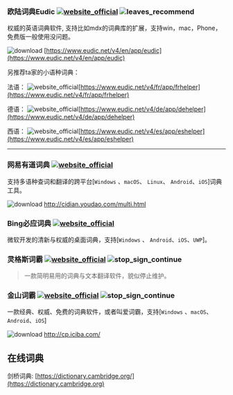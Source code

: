 ### 欧陆词典Eudic [![website_official](https://gitbook07.oss-cn-hangzhou.aliyuncs.com/website_official.svg)](https://www.eudic.net/) ![leaves_recommend](https://gitbook07.oss-cn-hangzhou.aliyuncs.com/leaves_rec.svg)

权威的英语词典软件, 支持比如mdx的词典库的扩展，支持win，mac，Phone，免费版一般使用没问题。

![download](https://gitbook07.oss-cn-hangzhou.aliyuncs.com/download.svg) [https://www.eudic.net/v4/en/app/eudic](https://www.eudic.net/v4/en/app/eudic)

另推荐ta家的小语种词典：

法语： ![website_official](https://gitbook07.oss-cn-hangzhou.aliyuncs.com/website_official.svg)[https://www.eudic.net/v4/fr/app/frhelper](https://www.eudic.net/v4/fr/app/frhelper)

德语： ![website_official](https://gitbook07.oss-cn-hangzhou.aliyuncs.com/website_official.svg)[https://www.eudic.net/v4/de/app/dehelper](https://www.eudic.net/v4/de/app/dehelper)

西语： ![website_official](https://gitbook07.oss-cn-hangzhou.aliyuncs.com/website_official.svg)[https://www.eudic.net/v4/es/app/eshelper](https://www.eudic.net/v4/es/app/eshelper)

-----

### 网易有道词典 [![website_official](https://gitbook07.oss-cn-hangzhou.aliyuncs.com/website_official.svg)](http://cidian.youdao.com/)

支持多语种查词和翻译的跨平台[`Windows` 、`macOS`、 `Linux`、 `Android`、`iOS`]词典工具。

![download](https://gitbook07.oss-cn-hangzhou.aliyuncs.com/download.svg) http://cidian.youdao.com/multi.html

### Bing必应词典 [![website_official](https://gitbook07.oss-cn-hangzhou.aliyuncs.com/website_official.svg)](https://bingdict.chinacloudsites.cn/)

微软开发的清新与权威的桌面词典，支持[`Windows` 、 `Android`、`iOS`、`UWP`]。

### 灵格斯词霸 [![website_official](https://gitbook07.oss-cn-hangzhou.aliyuncs.com/website_official.svg)](http://www.lingoes.cn/) ![stop_sign_continue](https://gitbook07.oss-cn-hangzhou.aliyuncs.com/stop_sign_continue_Q.svg)

> 一款简明易用的词典与文本翻译软件，貌似停止维护。

### 金山词霸 [![website_official](https://gitbook07.oss-cn-hangzhou.aliyuncs.com/website_official.svg)](http://www.iciba.com//) ![stop_sign_continue](https://gitbook07.oss-cn-hangzhou.aliyuncs.com/stop_sign_continue_Q.svg)

一款经典、权威、免费的词典软件，或者叫爱词霸，支持[`Windows` 、`macOS`、 `Android`、`iOS`]

![download](https://gitbook07.oss-cn-hangzhou.aliyuncs.com/download.svg) http://cp.iciba.com/

## 在线词典

剑桥词典: [https://dictionary.cambridge.org/](https://dictionary.cambridge.org)